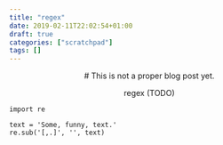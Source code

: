 ```yaml
---
title: "regex"
date: 2019-02-11T22:02:54+01:00
draft: true
categories: ["scratchpad"]
tags: []
---
```


<center>
# This is not a proper blog post yet.

regex (TODO)
</center>

```{python}
import re

text = 'Some, funny, text.'
re.sub('[,.]', '', text)
```
